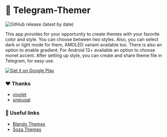 # :art: Telegram-Themer
![GitHub release (latest by date)](https://img.shields.io/github/v/release/therxmv/telegram-themer?color=%23299fe9)

This app provides for your opportunity to create themes with your favorite color and style. You can choose between two styles. Also, you can select dark or light mode for them, AMOLED variant available too. There is also an option to enable gradient. For Android 12+ available an option to choose monet accent.
After setting up style, you can create and share theme file in Telegram, for easy use.

[![Get it on Google Play](https://lh3.googleusercontent.com/q1k2l5CwMV31JdDXcpN4Ey7O43PxnjAuZBTmcHEwQxVuv_2wCE2gAAQMWxwNUC2FYEOnYgFPOpw6kmHJWuEGeIBLTj9CuxcOEeU8UXyzWJq4NJM3lg=s0)](https://play.google.com/store/apps/details?id=com.therxmv.telegramthemer)

### :heart: Thanks
- [vivolet](https://t.me/vivld)
- [snejugal](https://t.me/snejugal)

### :link: Useful links
- [Blando Themes](https://t.me/BlandoThemes)
- [Soza Themes](https://t.me/soza_themes)

